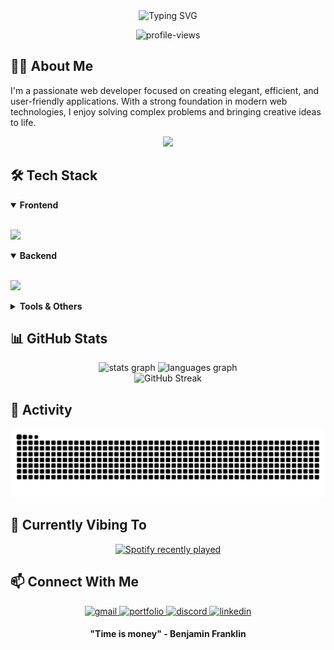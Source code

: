<div align="center">
  <img src="https://readme-typing-svg.herokuapp.com?font=Fira+Code&weight=600&size=30&duration=3000&pause=1000&color=A020F0&center=true&vCenter=true&random=false&width=600&lines=Hi+there!+%F0%9F%91%8B+I'm+Lewis;Full+Stack+Web+Developer;Turning+Ideas+into+Reality" alt="Typing SVG" />
</div>

<p align="center">
  <img src="https://komarev.com/ghpvc/?username=Iweisc&label=Profile%20views&color=A020F0&style=flat" alt="profile-views" />
</p>

## 🧑‍💻 About Me

I'm a passionate web developer focused on creating elegant, efficient, and user-friendly applications. With a strong foundation in modern web technologies, I enjoy solving complex problems and bringing creative ideas to life.

<div align="center">
  <img height="180" src="https://user-images.githubusercontent.com/5713670/87202985-820dcb80-c2b6-11ea-9f56-7ec461c497c3.gif" />
</div>

## 🛠️ Tech Stack

<details open>
<summary><b>Frontend</b></summary>
<br>
<p align="left">
  <a href="#"><img src="https://skillicons.dev/icons?i=html,css,js,ts,react,tailwind" /></a>
</p>
</details>

<details open>
<summary><b>Backend</b></summary>
<br>
<p align="left">
  <a href="#"><img src="https://skillicons.dev/icons?i=nodejs,express,mongodb" /></a>
</p>
</details>

<details>
<summary><b>Tools & Others</b></summary>
<br>
<p align="left">
  <a href="#"><img src="https://skillicons.dev/icons?i=git,github,neovim,figma,vercel,netlify" /></a>
</p>
</details>

## 📊 GitHub Stats

<div align="center">
  <img src="https://github-readme-stats.vercel.app/api?username=Iweisc&show_icons=true&theme=tokyonight&hide_border=true&count_private=true" height="170" alt="stats graph" />
  <img src="https://github-readme-stats.vercel.app/api/top-langs?username=Iweisc&layout=compact&theme=tokyonight&hide_border=true&langs_count=6" height="170" alt="languages graph" />
</div>

<div align="center">
  <img src="https://streak-stats.demolab.com/?user=Iweisc&theme=tokyonight&hide_border=true" alt="GitHub Streak" />
</div>

## 🔄 Activity

<img src="https://raw.githubusercontent.com/Iweisc/Iweisc/output/snake.svg" alt="Snake animation" />

## 🎵 Currently Vibing To

<div align="center">
  <a href="https://open.spotify.com/user/31j2ps6rafwkkpk3k6mkctiu6alm">
    <img src="https://spotify-recently-played-readme.vercel.app/api?user=31j2ps6rafwkkpk3k6mkctiu6alm&count=5" alt="Spotify recently played" />
  </a>
</div>

## 📫 Connect With Me

<div align="center">
  <a href="mailto:coderzawad@gmail.com" target="_blank">
    <img src="https://img.shields.io/badge/Gmail-D14836?style=for-the-badge&logo=gmail&logoColor=white" alt="gmail" />
  </a>
  <a href="https://zawad.vercel.app/" target="_blank">
    <img src="https://img.shields.io/badge/Portfolio-A020F0?style=for-the-badge&logo=About.me&logoColor=white" alt="portfolio" />
  </a>
  <a href="https://discord.gg/w5Pr89PnV4" target="_blank">
    <img src="https://img.shields.io/badge/Discord-7289DA?style=for-the-badge&logo=discord&logoColor=white" alt="discord" />
  </a>
  <a href="https://www.linkedin.com/" target="_blank">
    <img src="https://img.shields.io/badge/LinkedIn-0077B5?style=for-the-badge&logo=linkedin&logoColor=white" alt="linkedin" />
  </a>
</div>

<div align="center">
  <h4>"Time is money" - Benjamin Franklin</h4>
</div>
